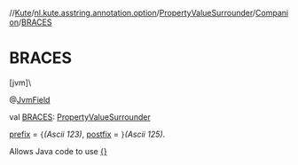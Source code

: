 //[Kute](../../../../index.md)/[nl.kute.asstring.annotation.option](../../index.md)/[PropertyValueSurrounder](../index.md)/[Companion](index.md)/[BRACES](-b-r-a-c-e-s.md)

# BRACES

[jvm]\

@[JvmField](https://kotlinlang.org/api/latest/jvm/stdlib/kotlin.jvm/-jvm-field/index.html)

val [BRACES](-b-r-a-c-e-s.md): [PropertyValueSurrounder](../index.md)

[prefix](../prefix.md) = `{`*(Ascii 123)*, [postfix](../postfix.md) = `}`*(Ascii 125)*.

Allows Java code to use [{}](../{}/index.md)
